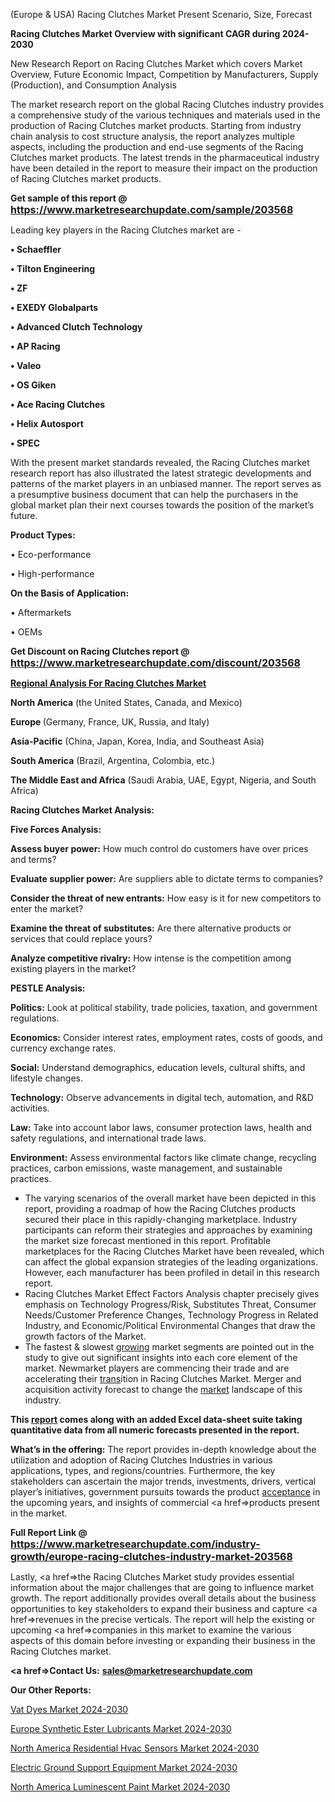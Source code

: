(Europe & USA) Racing Clutches Market Present Scenario, Size, Forecast

<strong>Racing Clutches Market Overview with significant CAGR during 2024-2030</strong>

New Research Report on Racing Clutches Market which covers Market Overview, Future Economic Impact, Competition by Manufacturers, Supply (Production), and Consumption Analysis

The market research report on the global Racing Clutches industry provides a comprehensive study of the various techniques and materials used in the production of Racing Clutches market products. Starting from industry chain analysis to cost structure analysis, the report analyzes multiple aspects, including the production and end-use segments of the Racing Clutches market products. The latest trends in the pharmaceutical industry have been detailed in the report to measure their impact on the production of Racing Clutches market products.

<strong>Get sample of this report @ <a href=https://www.marketresearchupdate.com/sample/203568><font size=3 color=#0000ff>https://www.marketresearchupdate.com/sample/203568</font></a></strong>

Leading key players in the Racing Clutches market are -

<strong>• Schaeffler

• Tilton Engineering

• ZF

• EXEDY Globalparts

• Advanced Clutch Technology

• AP Racing

• Valeo

• OS Giken

• Ace Racing Clutches

• Helix Autosport

• SPEC</strong>

With the present market standards revealed, the Racing Clutches market research report has also illustrated the latest strategic developments and patterns of the market players in an unbiased manner. The report serves as a presumptive business document that can help the purchasers in the global market plan their next courses towards the position of the market’s future.

<strong>Product Types:</strong>

• Eco-performance

• High-performance

<strong>On the Basis of Application:</strong>

• Aftermarkets

• OEMs

<strong>Get Discount on Racing Clutches report @ <a href=https://www.marketresearchupdate.com/discount/203568><font size=3 color=#0000ff>https://www.marketresearchupdate.com/discount/203568</font></a></strong>

<strong><u><b>Regional Analysis For Racing Clutches Market</b></u></strong>

<strong><b>North America</b></strong> (the United States, Canada, and Mexico)

<strong><b>Europe </b></strong>(Germany, France, UK, Russia, and Italy)

<strong><b>Asia-Pacific</b></strong> (China, Japan, Korea, India, and Southeast Asia)

<strong><b>South America</b></strong> (Brazil, Argentina, Colombia, etc.)

<strong><b>The Middle East and Africa</b></strong> (Saudi Arabia, UAE, Egypt, Nigeria, and South Africa)

<strong>Racing Clutches Market Analysis:</strong>

<strong>Five Forces Analysis:</strong>

<strong>Assess buyer power:</strong> How much control do customers have over prices and terms?

<strong>Evaluate supplier power:</strong> Are suppliers able to dictate terms to companies?

<strong>Consider the threat of new entrants:</strong> How easy is it for new competitors to enter the market?

<strong>Examine the threat of substitutes:</strong> Are there alternative products or services that could replace yours?

<strong>Analyze competitive rivalry:</strong> How intense is the competition among existing players in the market?

<strong>PESTLE Analysis:</strong>

<strong>Politics:</strong> Look at political stability, trade policies, taxation, and government regulations.

<strong>Economics:</strong> Consider interest rates, employment rates, costs of goods, and currency exchange rates.

<strong>Social:</strong> Understand demographics, education levels, cultural shifts, and lifestyle changes.

<strong>Technology:</strong> Observe advancements in digital tech, automation, and R&D activities.

<strong>Law:</strong> Take into account labor laws, consumer protection laws, health and safety regulations, and international trade laws.

<strong>Environment:</strong> Assess environmental factors like climate change, recycling practices, carbon emissions, waste management, and sustainable practices.

<ul>
  <li>The varying scenarios of the overall market have been depicted in this report, providing a roadmap of how the Racing Clutches products secured their place in this rapidly-changing marketplace. Industry participants can reform their strategies and approaches by examining the market size forecast mentioned in this report. Profitable marketplaces for the Racing Clutches Market have been revealed, which can affect the global expansion strategies of the leading organizations. However, each manufacturer has been profiled in detail in this research report.</li>
  <li>Racing Clutches Market Effect Factors Analysis chapter precisely gives emphasis on Technology Progress/Risk, Substitutes Threat, Consumer Needs/Customer Preference Changes, Technology Progress in Related Industry, and Economic/Political Environmental Changes that draw the growth factors of the Market.</li>
  <li>The fastest &amp; slowest <a href=ASDF991299>growing</a> market segments are pointed out in the study to give out significant insights into each core element of the market. Newmarket players are commencing their trade and are accelerating their <a href=>trans</a>ition in Racing Clutches Market. Merger and acquisition activity forecast to change the <a href=>market</a> landscape of this industry.</li>
</ul>
<strong>This <a href=>report</a> comes along with an added Excel data-sheet suite taking quantitative data from all numeric forecasts presented in the report.</strong>

<strong>What’s in the offering:</strong> The report provides in-depth knowledge about the utilization and adoption of Racing Clutches Industries in various applications, types, and regions/countries. Furthermore, the key stakeholders can ascertain the major trends, investments, drivers, vertical player’s initiatives, government pursuits towards the product <a href=ASDF881288>acceptance</a> in the upcoming years, and insights of commercial <a href=>products</a> present in the market.

<strong>Full Report Link @ <a href=https://www.marketresearchupdate.com/industry-growth/europe-racing-clutches-industry-market-203568><font size=3 color=#0000ff>https://www.marketresearchupdate.com/industry-growth/europe-racing-clutches-industry-market-203568</font></a></strong>

Lastly, <a href=>the</a> Racing Clutches Market study provides essential information about the major challenges that are going to influence market growth. The report additionally provides overall details about the business opportunities to key stakeholders to expand their business and capture <a href=>revenues</a> in the precise verticals. The report will help the existing or upcoming <a href=>companies</a> in this market to examine the various aspects of this domain before investing or expanding their business in the Racing Clutches market.

<strong><a href=><strong>Contact Us:</strong></a></strong>
<strong>sales@marketresearchupdate.com</strong>

<strong>Our Other Reports:</strong>

<a href=https://www.linkedin.com/pulse/vat-dyes-market-pointing-capture-largest-growth>Vat Dyes Market 2024-2030</a>

<a href=https://www.linkedin.com/pulse/europe-synthetic-ester-lubricants-market-size-upcoming>Europe Synthetic Ester Lubricants Market 2024-2030</a>

<a href=https://www.linkedin.com/pulse/north-america-residential-hvac-sensors-market-analysis>North America Residential Hvac Sensors Market 2024-2030</a>

<a href=https://www.linkedin.com/pulse/electric-ground-support-equipment-market-9nrkf/>Electric Ground Support Equipment Market 2024-2030</a>

<a href=https://www.linkedin.com/pulse/north-america-luminescent-paint-market-xkyqf/>North America Luminescent Paint Market 2024-2030</a>

